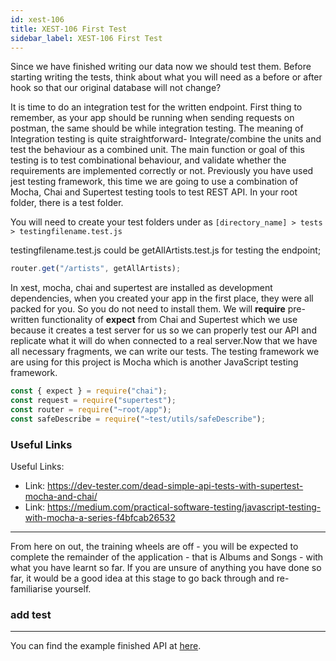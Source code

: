 ```yaml
---
id: xest-106
title: XEST-106 First Test
sidebar_label: XEST-106 First Test
---
```

Since we have finished writing our data now we should test them. Before starting writing the tests, think about what you will need as a before or after hook so that our original database will not change?

It is time to do an integration test for the written endpoint. First thing to remember, as your app should be running when sending requests on postman, the same should be while integration testing. The meaning of Integration testing is quite straightforward- Integrate/combine the units and test the behaviour as a combined unit. The main function or goal of this testing is to test combinational behaviour, and validate whether the requirements are implemented correctly or not. Previously you have used jest testing framework, this time we are going to use a combination of Mocha, Chai and Supertest testing tools to test REST API. In your root folder, there is a test folder.

You will need to create your test folders under as `[directory_name] > tests > testingfilename.test.js`

testingfilename.test.js could be getAllArtists.test.js for testing the endpoint;

```js
router.get("/artists", getAllArtists);
```

In xest, mocha, chai and supertest are installed as development dependencies, when you created your app in the first place, they were all packed for you. So you do not need to install them. We will **require** pre-written functionality of **expect** from Chai and Supertest which we use because it creates a test server for us so we can properly test our API and replicate what it will do when connected to a real server.Now that we have all necessary fragments, we can write our tests. The testing framework we are using for this project is Mocha which is another JavaScript testing framework.

```js
const { expect } = require("chai");
const request = require("supertest");
const router = require("~root/app");
const safeDescribe = require("~test/utils/safeDescribe");
```

### Useful Links

Useful Links:

- Link: <https://dev-tester.com/dead-simple-api-tests-with-supertest-mocha-and-chai/>
- Link: <https://medium.com/practical-software-testing/javascript-testing-with-mocha-a-series-f4bfcab26532>


---
From here on out, the training wheels are off - you will be expected to complete the remainder of the application - that is Albums and Songs - with what you have learnt so far. If you are unsure of anything you have done so far, it would be a good idea at this stage to go back through and re-familiarise yourself.



### add test


---
You can find the example finished API at [here](https://github.com/PemMmM/music-library-api).


